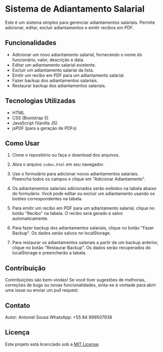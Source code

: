 # Sistema de Adiantamento Salarial

Este é um sistema simples para gerenciar adiantamentos salariais. Permite adicionar, editar, excluir adiantamentos e emitir recibos em PDF.

## Funcionalidades

- Adicionar um novo adiantamento salarial, fornecendo o nome do funcionário, valor, descrição e data.
- Editar um adiantamento salarial existente.
- Excluir um adiantamento salarial da lista.
- Emitir um recibo em PDF para um adiantamento salarial.
- Fazer backup dos adiantamentos salariais.
- Restaurar backup dos adiantamentos salariais.

## Tecnologias Utilizadas

- HTML
- CSS (Bootstrap 5)
- JavaScript (Vanilla JS)
- jsPDF (para a geração de PDFs)

## Como Usar

1. Clone o repositório ou faça o download dos arquivos.

2. Abra o arquivo `index.html` em seu navegador.

3. Use o formulário para adicionar novos adiantamentos salariais. Preencha todos os campos e clique em "Adicionar Adiantamento".

4. Os adiantamentos salariais adicionados serão exibidos na tabela abaixo do formulário. Você pode editar ou excluir um adiantamento usando os botões correspondentes na tabela.

5. Para emitir um recibo em PDF para um adiantamento salarial, clique no botão "Recibo" na tabela. O recibo será gerado e salvo automaticamente.

6. Para fazer backup dos adiantamentos salariais, clique no botão "Fazer Backup". Os dados serão salvos no localStorage.

7. Para restaurar os adiantamentos salariais a partir de um backup anterior, clique no botão "Restaurar Backup". Os dados serão recuperados do localStorage e preencherão a tabela.

## Contribuição

Contribuições são bem-vindas! Se você tiver sugestões de melhorias, correções de bugs ou novas funcionalidades, sinta-se à vontade para abrir uma issue ou enviar um pull request.

## Contato

Autor: Antoniel Sousa
WhatsApp: +55 84 999507938

## Licença

Este projeto está licenciado sob a [MIT License](LICENSE).
